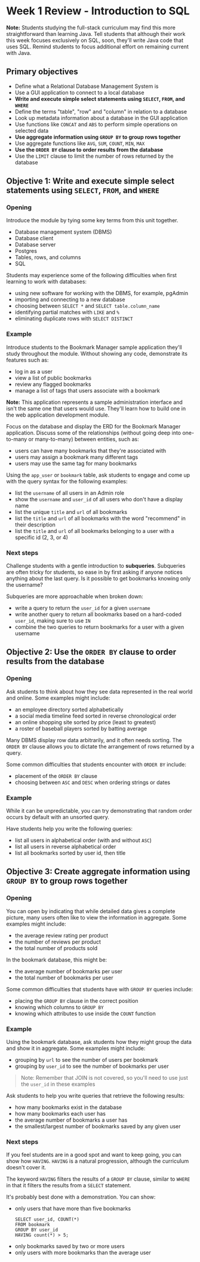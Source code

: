 # Week 1 Review - Introduction to SQL

**Note:** Students studying the full-stack curriculum may find this more straightforward than learning Java. Tell students that although their work this week focuses exclusively on SQL, soon, they'll write Java code that uses SQL. Remind students to focus additional effort on remaining current with Java.

## Primary objectives

- Define what a Relational Database Management System is
- Use a GUI application to connect to a local database
- **Write and execute simple select statements using `SELECT`, `FROM`, and `WHERE`**
- Define the terms "table", "row" and "column" in relation to a database
- Look up metadata information about a database in the GUI application
- Use functions like `CONCAT` and `ABS` to perform simple operations on selected data
- **Use aggregate information using `GROUP BY` to group rows together**
- Use aggregate functions like `AVG`, `SUM`, `COUNT`, `MIN`, `MAX`
- **Use the `ORDER BY` clause to order results from the database**
- Use the `LIMIT` clause to limit the number of rows returned by the database


## Objective 1: Write and execute simple select statements using `SELECT`, `FROM`, and `WHERE`

### Opening

Introduce the module by tying some key terms from this unit together.

* Database management system (DBMS)
* Database client
* Database server
* Postgres
* Tables, rows, and columns
* SQL

Students may experience some of the following difficulties when first learning to work with databases:

* using new software for working with the DBMS, for example, pgAdmin
* importing and connecting to a new database
* choosing between `SELECT *` and `SELECT table.column_name`
* identifying partial matches with `LIKE` and `%`
* eliminating duplicate rows with `SELECT DISTINCT`

### Example

Introduce students to the Bookmark Manager sample application they'll study throughout the module. Without showing any code, demonstrate its features such as: 

* log in as a user
* view a list of public bookmarks
* review any flagged bookmarks
* manage a list of tags that users associate with a bookmark

**Note:** This application represents a sample administration interface and isn't the same one that users would use. They'll learn how to build one in the web application development module.

Focus on the database and display the ERD for the Bookmark Manager application. Discuss some of the relationships (without going deep into one-to-many or many-to-many) between entities, such as:

* users can have many bookmarks that they're associated with
* users may assign a bookmark many different tags
* users may use the same tag for many bookmarks

Using the `app_user` or `bookmark` table, ask students to engage and come up with the query syntax for the following examples:

* list the `username` of all users in an Admin role
* show the `username` and `user_id` of all users who don't have a display name
* list the unique `title` and `url` of all bookmarks
* list the `title` and `url` of all bookmarks with the word "recommend" in their description
* list the `title` and `url` of all bookmarks belonging to a user with a specific id (2, 3, or 4)

### Next steps

Challenge students with a gentle introduction to **subqueries**. Subqueries are often tricky for students, so ease in by first asking if anyone notices anything about the last query. Is it possible to get bookmarks knowing only the username?

Subqueries are more approachable when broken down:
* write a query to return the `user_id` for a given `username`
* write another query to return all bookmarks based on a hard-coded `user_id`, making sure to use `IN`
* combine the two queries to return bookmarks for a user with a given username

## Objective 2: Use the `ORDER BY` clause to order results from the database

### Opening

Ask students to think about how they see data represented in the real world and online. Some examples might include:

* an employee directory sorted alphabetically
* a social media timeline feed sorted in reverse chronological order
* an online shopping site sorted by price (least to greatest)
* a roster of baseball players sorted by batting average

Many DBMS display row data arbitrarily, and it often needs sorting. The `ORDER BY` clause allows you to dictate the arrangement of rows returned by a query.

Some common difficulties that students encounter with `ORDER BY` include:

* placement of the `ORDER BY` clause
* choosing between `ASC` and `DESC` when ordering strings or dates

### Example

While it can be unpredictable, you can try demonstrating that random order occurs by default with an unsorted query. 

Have students help you write the following queries:
* list all users in alphabetical order (with and without `ASC`)
* list all users in reverse alphabetical order
* list all bookmarks sorted by user id, then title

## Objective 3: Create aggregate information using `GROUP BY` to group rows together

### Opening

You can open by indicating that while detailed data gives a complete picture, many users often like to view the information in aggregate. Some examples might include:

* the average review rating per product
* the number of reviews per product
* the total number of products sold

In the bookmark database, this might be:

* the average number of bookmarks per user
* the total number of bookmarks per user

Some common difficulties that students have with `GROUP BY` queries include:

* placing the `GROUP BY` clause in the correct position
* knowing which columns to `GROUP BY`
* knowing which attributes to use inside the `COUNT` function

### Example

Using the bookmark database, ask students how they might group the data and show it in aggregate. Some examples might include:
* grouping by `url` to see the number of users per bookmark
* grouping by `user_id` to see the number of bookmarks per user 

> Note: Remember that JOIN is not covered, so you'll need to use just the `user_id` in these examples

Ask students to help you write queries that retrieve the following results:

* how many bookmarks exist in the database
* how many bookmarks each user has
* the average number of bookmarks a user has
* the smallest/largest number of bookmarks saved by any given user


### Next steps

If you feel students are in a good spot and want to keep going, you can show how `HAVING`. `HAVING` is a natural progression, although the curriculum doesn't cover it. 

The keyword `HAVING` filters the results of a `GROUP BY` clause, similar to `WHERE` in that it filters the results from a `SELECT` statement. 

It's probably best done with a demonstration. You can show:
* only users that have more than five bookmarks
    ```
    SELECT user_id, COUNT(*)
    FROM bookmark 
    GROUP BY user_id
    HAVING count(*) > 5;
    ```
* only bookmarks saved by two or more users
* only users with more bookmarks than the average user

